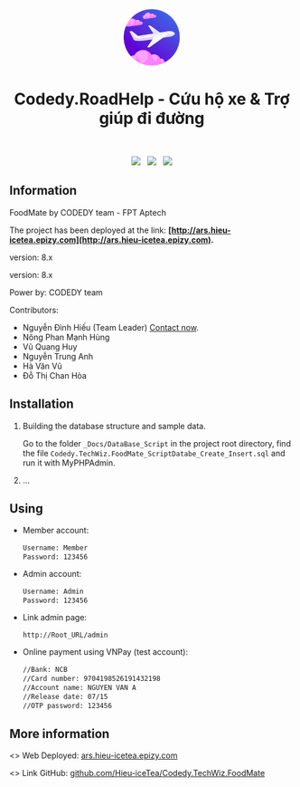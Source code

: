 <p align="center">
    <a href="http://ars.codedy.epizy.com" target="_blank">
        <img src="https://raw.githubusercontent.com/Hieu-iceTea/ARS.CODEDY/master/public/img/logo/logo_animation.gif" height="100px">
    </a>
    <h1 align="center">Codedy.RoadHelp - Cứu hộ xe & Trợ giúp đi đường</h1>
    <br>
    <p align="center">
        <a href="http://github.com/Hieu-iceTea/Codedy.TechWiz.FoodMate"><img src="https://cdn.iconscout.com/icon/free/png-512/github-153-675523.png" height="25px"></a>
    &nbsp;
        <a href="http://ars.hieu-icetea.epizy.com"><img src="https://lapcamerataihaiphong.com/wp-content/uploads/2018/02/website.png" height="25px"></a>
    &nbsp;
        <a href="http://fb.com"><img src="https://upload.wikimedia.org/wikipedia/commons/thumb/0/05/Facebook_Logo_%282019%29.png/480px-Facebook_Logo_%282019%29.png" height="25px"></a>
    </p>
</p>

## Information

FoodMate by CODEDY team - FPT Aptech

The project has been deployed at the link: <b> [http://ars.hieu-icetea.epizy.com](http://ars.hieu-icetea.epizy.com). </b>

version: 8.x

version: 8.x

Power by: CODEDY team

Contributors:

  * Nguyễn Đình Hiếu (Team Leader) [Contact now](http://hieu-icetea.github.io).
  * Nông Phan Mạnh Hùng
  * Vũ Quang Huy
  * Nguyễn Trung Anh
  * Hà Văn Vũ
  * Đỗ Thị Chan Hòa
  
## Installation


1. Building the database structure and sample data.

    Go to the folder `_Docs/DataBase_Script` in the project root directory, find the file `Codedy.TechWiz.FoodMate_ScriptDatabe_Create_Insert.sql` and run it with MyPHPAdmin.

2. ...

## Using

* Member account:

    ```
    Username: Member
    Password: 123456
    ```

* Admin account:

    ```
    Username: Admin
    Password: 123456
    ```

* Link admin page:

    ```
    http://Root_URL/admin
    ```

* Online payment using VNPay (test account):

    ```
    //Bank: NCB
    //Card number: 9704198526191432198
    //Account name: NGUYEN VAN A
    //Release date: 07/15
    //OTP password: 123456 
    ```

## More information

<> Web Deployed: [ars.hieu-icetea.epizy.com](http://ars.hieu-icetea.epizy.com)

<> Link GitHub: [github.com/Hieu-iceTea/Codedy.TechWiz.FoodMate](http://github.com/Hieu-iceTea/Codedy.TechWiz.FoodMate)
